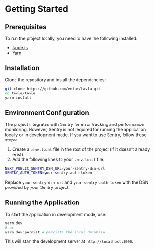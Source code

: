# Getting Started

## Prerequisites

To run the project locally, you need to have the following installed:

-   [Node.js](https://nodejs.org/)
-   [Yarn](https://yarnpkg.com/)

## Installation

Clone the repository and install the dependencies:

```bash
git clone https://github.com/entur/tavla.git
cd tavla/tavla
yarn install
```

## Environment Configuration

The project integrates with Sentry for error tracking and performance monitoring. However, Sentry is not required for running the application locally or in development mode. If you want to use Sentry, follow these steps:

1. Create a `.env.local` file in the root of the project (if it doesn’t already exist).
2. Add the following lines to your `.env.local` file:

```bash
NEXT_PUBLIC_SENTRY_DSN_URL=your-sentry-dsn-url
SENTRY_AUTH_TOKEN=your-sentry-auth-token
```

Replace `your-sentry-dsn-url` and `your-sentry-auth-token` with the DSN provided by your Sentry project.

## Running the Application

To start the application in development mode, use:

```bash
yarn dev
# or
yarn dev:persist # persists the local database
```

This will start the development server at `http://localhost:3000`.
